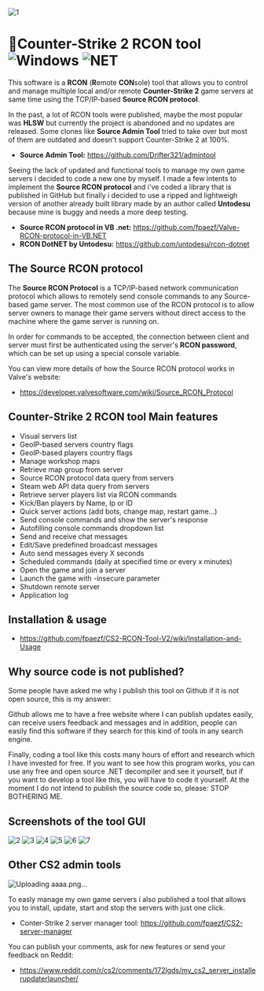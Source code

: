 ![1](https://github.com/fpaezf/CS2-RCON-Tool-V2/assets/28062918/101c752b-0959-437d-a69a-05c9a4ecebba)

# 📡Counter-Strike 2 RCON tool <img alt="Windows" src="https://img.shields.io/badge/-Windows-0078D6?style=flat&logo=windows&logoColor=white"/> <img alt="NET" src="https://img.shields.io/badge/-Visual%20Basic-blue?style=flat&logo=.net&logoColor=white"/>

This software is a **RCON** (**R**emote **CON**sole) tool that allows you to control and manage multiple local and/or remote **Counter-Strike 2** game servers at same time using the TCP/IP-based **Source RCON protocol**.

In the past, a lot of RCON tools were published, maybe the most popular was **HLSW** but currently the project is abandoned and no updates are released. Some clones like **Source Admin Tool** tried to take over but most of them are outdated and doesn't support Counter-Strike 2 at 100%.

- **Source Admin Tool:** https://github.com/Drifter321/admintool

Seeing the lack of updated and functional tools to manage my own game servers i decided to code a new one by myself. I made a few intents to implement the **Source RCON protocol** and i've coded a library that is published in GitHub but finally i decided to use a ripped and lightweigh version of another already built library made by an author called **Untodesu** because mine is buggy and needs a more deep testing. 

- **Source RCON protocol in VB .net:** https://github.com/fpaezf/Valve-RCON-protocol-in-VB.NET
- **RCON DotNET by Untodesu:** https://github.com/untodesu/rcon-dotnet

## The Source RCON protocol
The **Source RCON Protocol** is a TCP/IP-based network communication protocol which allows to remotely send console commands to any Source-based game server. The most common use of the RCON protocol is to allow server owners to manage their game servers without direct access to the machine where the game server is running on.

In order for commands to be accepted, the connection between client and server must first be authenticated using the server's **RCON password**, which can be set up using a special console variable.

You can view more details of how the Source RCON protocol works in Valve's website:
- https://developer.valvesoftware.com/wiki/Source_RCON_Protocol

## Counter-Strike 2 RCON tool Main features
- Visual servers list
- GeoIP-based servers country flags
- GeoIP-based players country flags
- Manage workshop maps
- Retrieve map group from server
- Source RCON protocol data query from servers
- Steam web API data query from servers
- Retrieve server players list via RCON commands
- Kick/Ban players by Name, Ip or ID
- Quick server actions (add bots, change map, restart game...)
- Send console commands and show the server's response
- Autofilling console commands dropdown list
- Send and receive chat messages
- Edit/Save predefined broadcast messages
- Auto send messages every X seconds
- Scheduled commands (daily at specified time or every x minutes)
- Open the game and join a server
- Launch the game with -insecure parameter
- Shutdown remote server
- Application log
  
## Installation & usage
- https://github.com/fpaezf/CS2-RCON-Tool-V2/wiki/Installation-and-Usage

## Why source code is not published?
Some people have asked me why I publish this tool on Github if it is not open source, this is my answer:

Github allows me to have a free website where I can publish updates easily, can receive users feedback and messages and in addition, people can easily find this software if they search for this kind of tools in any search engine.

Finally, coding a tool like this costs many hours of effort and research which I have invested for free. If you want to see how this program works, you can use any free and open source .NET decompiler and see it yourself, but if you want to develop a tool like this, you will have to code it yourself. At the moment I do not intend to publish the source code so, please: STOP BOTHERING ME.

## Screenshots of the tool GUI
![2](https://github.com/fpaezf/CS2-RCON-Tool-V2/assets/28062918/72611fa9-77d1-4970-b30e-9e88b3923f12)
![3](https://github.com/fpaezf/CS2-RCON-Tool-V2/assets/28062918/28333a2d-81e0-4406-aa44-e638d35b7139)
![4](https://github.com/fpaezf/CS2-RCON-Tool-V2/assets/28062918/77d3f4d4-1979-4c40-aa44-aef44306c421)
![5](https://github.com/fpaezf/CS2-RCON-Tool-V2/assets/28062918/c4197c67-aa43-468b-9f7b-20575909c6cb)
![6](https://github.com/fpaezf/CS2-RCON-Tool-V2/assets/28062918/bef01e8a-bcb0-4a37-8e63-1a9df76afc14)
![7](https://github.com/fpaezf/CS2-RCON-Tool-V2/assets/28062918/72e2cb1f-960b-42a5-a8cb-9bce758300ac)

## Other CS2 admin tools
![Uploading aaaa.png…]()

To easly manage my own game servers i also published a tool that allows you to install, update, start and stop the servers with just one click.

- Conter-Strike 2 server manager tool: https://github.com/fpaezf/CS2-server-manager

You can publish your comments, ask for new features or send your feedback on Reddit:
- https://www.reddit.com/r/cs2/comments/172lgds/my_cs2_server_installerupdaterlauncher/
